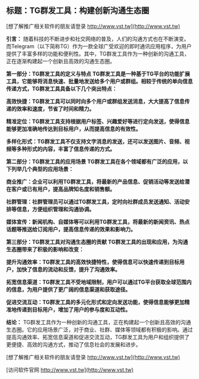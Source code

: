 ## **标题：TG群发工具：构建创新沟通生态圈**

[想了解推广相关软件的朋友请登录 http://www.vst.tw](http://www.vst.tw)

**引言：**
随着科技的不断进步和社交网络的普及，人们的沟通方式也在不断演变。而Telegram（以下简称TG）作为一款全球广受欢迎的即时通讯应用程序，为用户提供了丰富多样的功能和便利性。其中，TG群发工具作为一种创新的沟通工具，正在逐渐构建起一个创新且高效的沟通生态圈。

**第一部分：TG群发工具的定义与特点**
**TG群发工具是一种基于TG平台的功能扩展工具，它能够将消息快速、批量地发送给多个用户或群组。相较于传统的单向信息传递方式，TG群发工具具备以下几个突出特点：**

**高效快捷：TG群发工具可以同时向多个用户或群组发送消息，大大提高了信息传递的效率和速度，节省了时间和精力。**

**精准定位：TG群发工具支持根据用户标签、兴趣爱好等进行定向发送，使得信息能够更加准确地传达到目标用户，从而提高信息的有效性。**

**多样化形式：TG群发工具不仅支持文字消息的发送，还可以发送图片、音频、视频等多种形式的内容，丰富了信息传递的方式。**

**第二部分：TG群发工具的应用场景**
**TG群发工具在各个领域都有广泛的应用，以下列举几个典型的应用场景：**

**商业推广：企业可以利用TG群发工具，将最新的产品信息、促销活动等发送给潜在客户或已有用户，提高品牌知名度和销售额。**

**社群管理：社群管理员可以通过TG群发工具，定时向社群成员发送通知、活动安排等信息，方便组织管理和沟通协调。**

**媒体宣传：新闻机构、自媒体等可以利用TG群发工具，将最新的新闻资讯、热点话题等推送给订阅用户，提高信息传递的效果和影响力。**

**第三部分：TG群发工具对沟通生态圈的贡献**
**TG群发工具的出现和应用，为沟通生态圈带来了积极的影响和改变：**

**提升沟通效率：TG群发工具的高效快捷特性，使得信息可以快速传递到目标用户，加快了信息的流动和反馈，提升了沟通效率。**

**拓宽信息渠道：TG群发工具不受地域限制，用户可以通过TG平台获取全球范围内的信息，为用户提供了更广阔的信息渠道和获取途径。**

**促进交流互动：TG群发工具的多元化形式和定向发送功能，使得信息能够更加精准地传递到目标用户，增加了用户的参与度和互动性。**

**结论：**
TG群发工具作为一种创新的沟通工具，正在构建起一个创新且高效的沟通生态圈。它的应用场景广泛，对于商业、社群、媒体等领域都有积极的影响。通过提高沟通效率、拓宽信息渠道和促进交流互动，TG群发工具为用户和组织提供了更便捷、高效的沟通方式，推动了信息社会的发展和进步。

[想了解推广相关软件的朋友请登录 http://www.vst.tw](http://www.vst.tw)


[访问软件官网 http://www.vst.tw](http://www.vst.tw)
